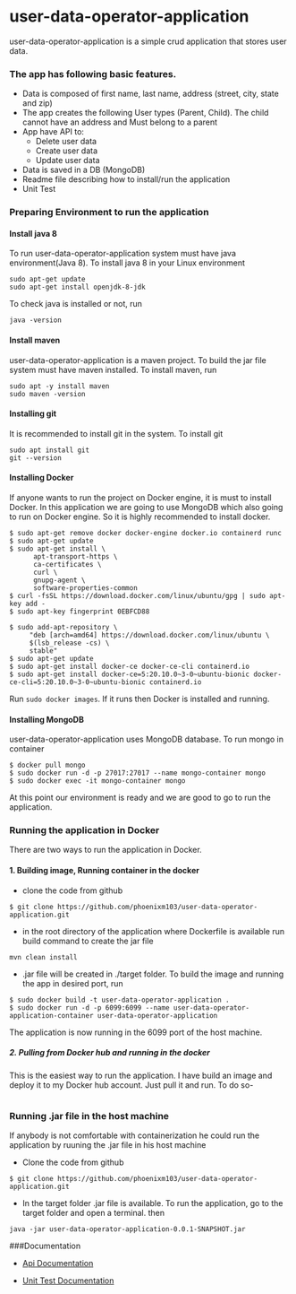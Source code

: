 # user-data-operator-application
user-data-operator-application is a simple crud application that stores user data. 
### The app has following basic features.
- Data is composed of first name, last name, address (street, city, state and zip)
- The app creates the following User types (Parent, Child). The child cannot have an address and Must belong to a parent
- App have API to:
	- Delete user data
	- Create user data
	- Update user data
- Data is saved in a DB (MongoDB)
- Readme file describing how to install/run the application
- Unit Test
### Preparing Environment to run the application
#### Install java 8
To run user-data-operator-application system must have java environment(Java 8). To install java 8 in your Linux environment
```
sudo apt-get update
sudo apt-get install openjdk-8-jdk
``` 
To check java is installed or not, run
```
java -version
```
#### Install maven
user-data-operator-application is a maven project. To build the jar file system must have maven installed. To install maven, run
```$xslt
sudo apt -y install maven
sudo maven -version
``` 
#### Installing git
It is recommended to install git in the system. To install git
```$xslt
sudo apt install git
git --version
``` 
#### Installing Docker
If anyone wants to run the project on Docker engine, it is must to install Docker. In this application we are going to use MongoDB which also going to run on Docker engine. So it is highly recommended to install docker.
```$xslt
$ sudo apt-get remove docker docker-engine docker.io containerd runc
$ sudo apt-get update
$ sudo apt-get install \
      apt-transport-https \
      ca-certificates \
      curl \
      gnupg-agent \
      software-properties-common
$ curl -fsSL https://download.docker.com/linux/ubuntu/gpg | sudo apt-key add -
$ sudo apt-key fingerprint 0EBFCD88

$ sudo add-apt-repository \
     "deb [arch=amd64] https://download.docker.com/linux/ubuntu \
     $(lsb_release -cs) \
     stable"
$ sudo apt-get update
$ sudo apt-get install docker-ce docker-ce-cli containerd.io
$ sudo apt-get install docker-ce=5:20.10.0~3-0~ubuntu-bionic docker-ce-cli=5:20.10.0~3-0~ubuntu-bionic containerd.io
```
Run ```sudo docker images```. If it runs then Docker is installed and running.

#### Installing MongoDB
user-data-operator-application uses MongoDB database. To run mongo in container
```$xslt
$ docker pull mongo
$ sudo docker run -d -p 27017:27017 --name mongo-container mongo
$ sudo docker exec -it mongo-container mongo
```
At this point our environment is ready and we are good to go to run the application.

### Running the application in Docker
There are two ways to run the application in Docker.
#### 1. Building image, Running container in the docker 
- clone the code from github
``` 
$ git clone https://github.com/phoenixm103/user-data-operator-application.git
```
- in the root directory of the application where Dockerfile is available run build command to create the jar file
```$xslt
mvn clean install 
```
- .jar file will be created in ./target folder. To build the image and running the app in desired port, run
```
$ sudo docker build -t user-data-operator-application .
$ sudo docker run -d -p 6099:6099 --name user-data-operator-application-container user-data-operator-application

```
The application is now running in the 6099 port of the host machine.
##### 2. Pulling from Docker hub and running in the docker
This is the easiest way to run the application. I have build an image and deploy it to my Docker hub account. Just pull it and run.
To do so-
```$xslt

```

### Running .jar file in the host machine
If anybody is not comfortable with containerization he could run the application  by ruuning the .jar file in his host machine
- Clone the code from github
``` 
$ git clone https://github.com/phoenixm103/user-data-operator-application.git
```
- In the target folder .jar file is available. To run the application, go to the target folder and open a terminal. then
```$xslt
java -jar user-data-operator-application-0.0.1-SNAPSHOT.jar 
```
###Documentation

- [Api Documentation](./docs/api_documentation.md)

- [Unit Test Documentation](./docs/api_documentation.md)